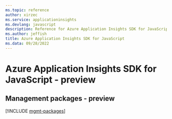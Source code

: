 ```yaml
---
ms.topic: reference
author: xirzec
ms.service: applicationinsights
ms.devlang: javascript
description: Reference for Azure Application Insights SDK for JavaScript
ms.author: jeffish
title: Azure Application Insights SDK for JavaScript
ms.data: 09/28/2022
---
```

# Azure Application Insights SDK for JavaScript - preview

## Management packages - preview
[!INCLUDE [mgmt-packages](application-insights-mgmt-index.md)]